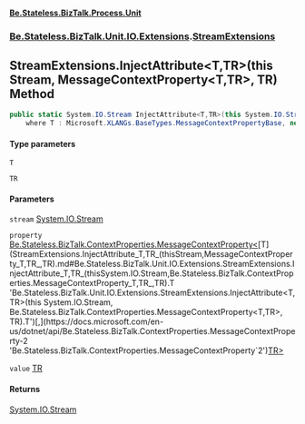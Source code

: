 #### [Be.Stateless.BizTalk.Process.Unit](README.md 'README')
### [Be.Stateless.BizTalk.Unit.IO.Extensions](Be.Stateless.BizTalk.Unit.IO.Extensions.md 'Be.Stateless.BizTalk.Unit.IO.Extensions').[StreamExtensions](StreamExtensions.md 'Be.Stateless.BizTalk.Unit.IO.Extensions.StreamExtensions')

## StreamExtensions.InjectAttribute<T,TR>(this Stream, MessageContextProperty<T,TR>, TR) Method

```csharp
public static System.IO.Stream InjectAttribute<T,TR>(this System.IO.Stream stream, Be.Stateless.BizTalk.ContextProperties.MessageContextProperty<T,TR> property, TR value)
    where T : Microsoft.XLANGs.BaseTypes.MessageContextPropertyBase, new();
```
#### Type parameters

<a name='Be.Stateless.BizTalk.Unit.IO.Extensions.StreamExtensions.InjectAttribute_T,TR_(thisSystem.IO.Stream,Be.Stateless.BizTalk.ContextProperties.MessageContextProperty_T,TR_,TR).T'></a>

`T`

<a name='Be.Stateless.BizTalk.Unit.IO.Extensions.StreamExtensions.InjectAttribute_T,TR_(thisSystem.IO.Stream,Be.Stateless.BizTalk.ContextProperties.MessageContextProperty_T,TR_,TR).TR'></a>

`TR`
#### Parameters

<a name='Be.Stateless.BizTalk.Unit.IO.Extensions.StreamExtensions.InjectAttribute_T,TR_(thisSystem.IO.Stream,Be.Stateless.BizTalk.ContextProperties.MessageContextProperty_T,TR_,TR).stream'></a>

`stream` [System.IO.Stream](https://docs.microsoft.com/en-us/dotnet/api/System.IO.Stream 'System.IO.Stream')

<a name='Be.Stateless.BizTalk.Unit.IO.Extensions.StreamExtensions.InjectAttribute_T,TR_(thisSystem.IO.Stream,Be.Stateless.BizTalk.ContextProperties.MessageContextProperty_T,TR_,TR).property'></a>

`property` [Be.Stateless.BizTalk.ContextProperties.MessageContextProperty&lt;](https://docs.microsoft.com/en-us/dotnet/api/Be.Stateless.BizTalk.ContextProperties.MessageContextProperty-2 'Be.Stateless.BizTalk.ContextProperties.MessageContextProperty`2')[T](StreamExtensions.InjectAttribute_T,TR_(thisStream,MessageContextProperty_T,TR_,TR).md#Be.Stateless.BizTalk.Unit.IO.Extensions.StreamExtensions.InjectAttribute_T,TR_(thisSystem.IO.Stream,Be.Stateless.BizTalk.ContextProperties.MessageContextProperty_T,TR_,TR).T 'Be.Stateless.BizTalk.Unit.IO.Extensions.StreamExtensions.InjectAttribute<T,TR>(this System.IO.Stream, Be.Stateless.BizTalk.ContextProperties.MessageContextProperty<T,TR>, TR).T')[,](https://docs.microsoft.com/en-us/dotnet/api/Be.Stateless.BizTalk.ContextProperties.MessageContextProperty-2 'Be.Stateless.BizTalk.ContextProperties.MessageContextProperty`2')[TR](StreamExtensions.InjectAttribute_T,TR_(thisStream,MessageContextProperty_T,TR_,TR).md#Be.Stateless.BizTalk.Unit.IO.Extensions.StreamExtensions.InjectAttribute_T,TR_(thisSystem.IO.Stream,Be.Stateless.BizTalk.ContextProperties.MessageContextProperty_T,TR_,TR).TR 'Be.Stateless.BizTalk.Unit.IO.Extensions.StreamExtensions.InjectAttribute<T,TR>(this System.IO.Stream, Be.Stateless.BizTalk.ContextProperties.MessageContextProperty<T,TR>, TR).TR')[&gt;](https://docs.microsoft.com/en-us/dotnet/api/Be.Stateless.BizTalk.ContextProperties.MessageContextProperty-2 'Be.Stateless.BizTalk.ContextProperties.MessageContextProperty`2')

<a name='Be.Stateless.BizTalk.Unit.IO.Extensions.StreamExtensions.InjectAttribute_T,TR_(thisSystem.IO.Stream,Be.Stateless.BizTalk.ContextProperties.MessageContextProperty_T,TR_,TR).value'></a>

`value` [TR](StreamExtensions.InjectAttribute_T,TR_(thisStream,MessageContextProperty_T,TR_,TR).md#Be.Stateless.BizTalk.Unit.IO.Extensions.StreamExtensions.InjectAttribute_T,TR_(thisSystem.IO.Stream,Be.Stateless.BizTalk.ContextProperties.MessageContextProperty_T,TR_,TR).TR 'Be.Stateless.BizTalk.Unit.IO.Extensions.StreamExtensions.InjectAttribute<T,TR>(this System.IO.Stream, Be.Stateless.BizTalk.ContextProperties.MessageContextProperty<T,TR>, TR).TR')

#### Returns
[System.IO.Stream](https://docs.microsoft.com/en-us/dotnet/api/System.IO.Stream 'System.IO.Stream')